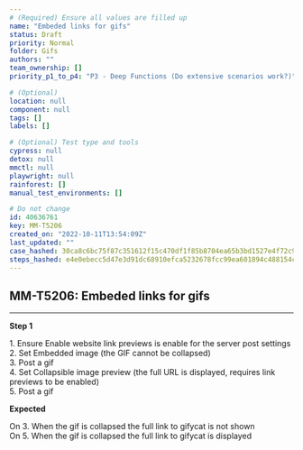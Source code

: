 ```yaml
---
# (Required) Ensure all values are filled up
name: "Embeded links for gifs"
status: Draft
priority: Normal
folder: Gifs
authors: ""
team_ownership: []
priority_p1_to_p4: "P3 - Deep Functions (Do extensive scenarios work?)"

# (Optional)
location: null
component: null
tags: []
labels: []

# (Optional) Test type and tools
cypress: null
detox: null
mmctl: null
playwright: null
rainforest: []
manual_test_environments: []

# Do not change
id: 40636761
key: MM-T5206
created_on: "2022-10-11T13:54:09Z"
last_updated: ""
case_hashed: 30ca8c6bc75f87c351612f15c470df1f85b8704ea65b3bd1527e4f72c9fb2959eef23a93eca747e9f1e25b40840ae68b
steps_hashed: e4e0ebecc5d47e3d91dc68910efca5232678fcc99ea601894c488154c08a0b78cc9ca95aa0618b33596829be84d38aee
---
```


<!-- (Auto-generated) Based on frontmatter's "key" and "name" -->

## MM-T5206: Embeded links for gifs

---

**Step 1**

1\. Ensure Enable website link previews is enable for the server post settings\
2\. Set Embedded image (the GIF cannot be collapsed)\
3\. Post a gif\
4\. Set Collapsible image preview (the full URL is displayed, requires link previews to be enabled)\
5\. Post a gif

**Expected**

On 3. When the gif is collapsed the full link to gifycat is not shown\
On 5. When the gif is collapsed the full link to gifycat is displayed
